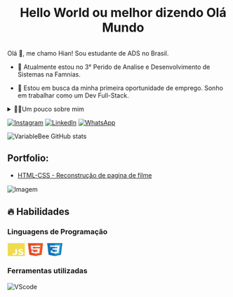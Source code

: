 <!--título-->
<div id="user-content-toc">
  <ul align="center">
    <summary><h1 style="display: inline-block">Hello World ou melhor dizendo Olá Mundo</h1></summary>
</div>

<!-- Presentation -->
<p>
  Olá 👋, me chamo Hian! Sou estudante de ADS no Brasil.

  - 🌱 Atualmente estou no 3° Perido de Analise e Desenvolvimento de Sistemas na Famnias.

  - 🔭 Estou em busca da minha primeira oportunidade de emprego. Sonho em trabalhar como um Dev Full-Stack.
</p>

<!-- Dropdown -->
<details>
  <summary>👨‍💻Um pouco sobre mim</summary>

  - 💬 Tenho 21 anos, e moro atualmente no Brasil. Tenho pouca experiencia em outras linguagens de programação, mas nada que um bom estudo não resolva.

  - ⚡ Gosto de ler mangas e quadrinhos variados, sempre estudo e faço projetos em minhas horas vagas. \o/
</details>

<!-- Links -->
[![Instagram](https://img.shields.io/badge/Instagram-E4405F?style=for-the-badge&logo=instagram&logoColor=white)](https://instagram.com/hian_maths?igshid=YTQwZjQ0NmI0OA==)
[![LinkedIn](https://img.shields.io/badge/LinkedIn-0077B5?style=for-the-badge&logo=linkedin&logoColor=white)](https://www.linkedin.com/in/hian-matheus/)
[![WhatsApp](	https://img.shields.io/badge/WhatsApp-25D366?style=for-the-badge&logo=whatsapp&logoColor=white)](https://api.whatsapp.com/send?phone=5532998284255&text=Ol%C3%A1%20Hian)

<!-- GithubStats -->
![VariableBee GitHub stats](https://github-readme-stats.vercel.app/api?username=HianMaths&show_icons=true&theme=gotham)

<!-- Portfolio -->
## Portfolio:
- [HTML-CSS - Reconstrução de pagina de filme](https://github.com/HianMaths/FILME-RESGATE-RECONSTRUCAO-PAPGINA)

<!-- GIF -->
<p align="left">
  <img align="center" src="https://github.com/VariableBee/VariableBee/assets/77739311/4e9f41af-6b57-49a7-b15a-74322e96b4d7" alt="Imagem">
</p>

## 🔥 Habilidades
<!-- Skills: Programming Languages -->
  <div style="flex-basis: 48%;">
    <h3>Linguagens de Programação</h3>
    <img align="center" alt="Js" height="30" width="40" src="https://raw.githubusercontent.com/devicons/devicon/master/icons/javascript/javascript-plain.svg">
    <img align="center" alt="HTML" height="30" width="40" src="https://raw.githubusercontent.com/devicons/devicon/master/icons/html5/html5-original.svg">
    <img align="center" alt="CSS" height="30" width="40" src="https://raw.githubusercontent.com/devicons/devicon/master/icons/css3/css3-original.svg">
  </div>
  
  <!-- Skills: Tools & Frameworks -->
  <div style="flex-basis: 48%;">
    <h3>Ferramentas utilizadas</h3>
    <img align="center" alt="VScode" height="30" width="40" src="https://cdn.jsdelivr.net/gh/devicons/devicon/icons/vscode/vscode-original.svg">
  </div>
